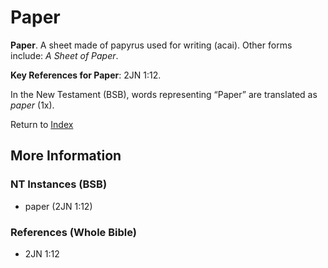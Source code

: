 # Paper
**Paper**. 
A sheet made of papyrus used for writing (acai). 
Other forms include: 
*A Sheet of Paper*. 


**Key References for Paper**: 
2JN 1:12. 




In the New Testament (BSB), words representing “Paper” are translated as 
*paper* (1x). 


Return to [Index](00-Index.md)

## More Information

### NT Instances (BSB)

* paper (2JN 1:12)



### References (Whole Bible)

* 2JN 1:12



